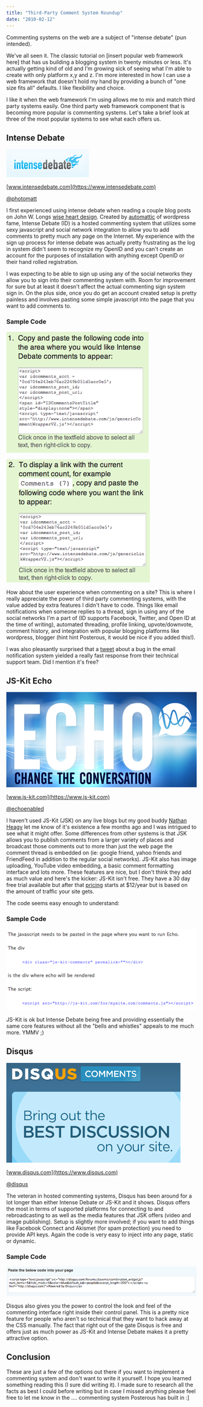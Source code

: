 ```yaml
---
title: "Third-Party Comment System Roundup"
date: "2010-02-12"
---
```


<aside class="tldr">
Commenting systems on the web are a subject of "intense debate" (pun intended).
</aside>

We've all seen it. The classic tutorial on [insert popular web framework here]
that has us building a blogging system in twenty minutes or less. It's actually
getting kind of old and I'm growing sick of seeing what I'm able to create with
only platform x,y and z. I'm more interested in how I can use a web framework
that doesn't hold my hand by providing a bunch of "one size fits all" defaults.
I like flexibility and choice.

I like it when the web framework I'm using allows
me to mix and match third party systems easily. One third party web framework
component that is becoming more popular is commenting systems. Let's take a
brief look at three of the most popular systems to see what each offers us.

## Intense Debate

![](/img/6538176-media_httpfarm3static_zwrDw.png)

[www.intensedebate.com](https://www.intensedebate.com)

[@photomatt](https://twitter.com/photomatt)

I first experienced using intense debate when reading a couple blog posts on
John W. Longs [wise heart design](https://www.wiseheartdesign.com). Created by
[automattic](https://twitter.com/automattic) of wordpress fame, Intense Debate
(ID) is a hosted commenting system that utilizes some sexy javascript and social
network integration to allow you to add comments to pretty much any page on the
Internet. My experience with the sign up process for intense debate was actually
pretty frustrating as the log in system didn't seem to recognize my OpenID and
you can't create an account for the purposes of installation with anything
except OpenID or their hand rolled registration.

I was expecting to be able to sign up using any of the social networks they
allow you to sign into their commenting system with. Room for improvement for
sure but at least it doesn't affect the actual commenting sign system sign in.
On the plus side, once you do get an account created setup is pretty painless
and involves pasting some simple javascript into the page that you want to add
comments to.

### Sample Code

![](/img/6538431-media_httpfarm5static_keJjk.png)

![](/img/6538432-media_httpfarm3static_EDxfH.png)

How about the user experience when commenting on a site? This is where I really
appreciate the power of third party commenting systems, with the value added by
extra features I didn't have to code. Things like email notifications when
someone replies to a thread, sign in using any of the social networks I'm a part
of (ID supports Facebook, Twitter, and Open ID at the time of writing),
automated threading, profile linking, upvote/downvote, comment history, and
integration with popular blogging platforms like wordpress, blogger (hint hint
Posterous, it would be nice if you added this!).

I was also pleasantly surprised that a
[tweet](https://twitter.com/dmosher/status/8168838760) about a bug in the email
notification system yielded a really fast response from their technical support
team. Did I mention it's free?

## JS-Kit Echo

![](/img/6538178-media_httpfarm3static_rBiqF.png)

[www.js-kit.com](https://www.js-kit.com)

[@echoenabled](https://twitter.com/echoenabled)

I haven't used JS-Kit (JSK) on any live blogs but my good buddy [Nathan
Heagy](https://www.twitter.com/nheagy) let me know of it's existence a few months
ago and I was intrigued to see what it might offer. Some differences from other
systems is that JSK allows you to publish comments from a larger variety of
places and broadcast those comments out to more than just the web page the
comment thread is embedded on (ie: google friend, yahoo friends and FriendFeed
in addition to the regular social networks). JS-Kit also has image uploading,
YouTube video embedding, a basic comment formatting interface and lots more.
These features are nice, but I don't think they add as much value and here's the
kicker: JS-Kit isn't free. They have a 30 day free trial available but after
that [pricing](https://js-kit.com/pricing/) starts at \$12/year but is based on
the amount of traffic your site gets.

The code seems easy enough to understand:

### Sample Code

![](/img/6538433-media_httpfarm5static_huuwm.png)

JS-Kit is ok but Intense Debate being free and providing essentially the same
core features without all the "bells and whistles" appeals to me much more. YMMV
;)

## Disqus

![](/img/6538177-media_httpfarm3static_vHgyp.png)

[www.disqus.com](https://www.disqus.com)

[@disqus](https://twitter.com/disqus)

The veteran in hosted commenting systems, Disqus has been around for a lot
longer than either Intense Debate or JS-Kit and it shows. Disqus offers the most
in terms of supported platforms for connecting to and rebroadcasting to as well
as the media features that JSK offers (video and image publishing). Setup is
slightly more involved; if you want to add things like Facebook Connect and
Akismet (for spam protection) you need to provide API keys. Again the code is
very easy to inject into any page, static or dynamic.

### Sample Code

![](/img/6538434-media_httpfarm5static_jiFnk.png)

Disqus also gives you the power to control the look and feel of the commenting
interface right inside their control panel. This is a pretty nice feature for
people who aren't so technical that they want to hack away at the CSS manually.
The fact that right out of the gate Disqus is free and offers just as much power
as JS-Kit and Intense Debate makes it a pretty attractive option.

## Conclusion

These are just a few of the options out there if you want to implement a
commenting system and don't want to write it yourself. I hope you learned
something reading this (I sure did writing it). I made sure to research all the
facts as best I could before writing but in case I missed anything please feel
free to let me know in the .... commenting system Posterous has built in :]
